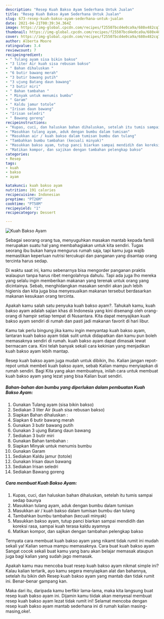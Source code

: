 ```yaml
---
description: "Resep Kuah Bakso Ayam Sederhana Untuk Jualan"
title: "Resep Kuah Bakso Ayam Sederhana Untuk Jualan"
slug: 673-resep-kuah-bakso-ayam-sederhana-untuk-jualan
date: 2021-04-21T00:39:34.364Z
image: https://img-global.cpcdn.com/recipes/f25507bcd4e0ca9a/680x482cq70/kuah-bakso-ayam-foto-resep-utama.jpg
thumbnail: https://img-global.cpcdn.com/recipes/f25507bcd4e0ca9a/680x482cq70/kuah-bakso-ayam-foto-resep-utama.jpg
cover: https://img-global.cpcdn.com/recipes/f25507bcd4e0ca9a/680x482cq70/kuah-bakso-ayam-foto-resep-utama.jpg
author: Alberta Moore
ratingvalue: 3.4
reviewcount: 7
recipeingredient:
- " Tulang ayam sisa bikin bakso"
- "3 liter Air kuah sisa rebusan bakso"
- " Bahan dihaluskan "
- "6 butir bawang merah"
- "3 butir bawang putih"
- "3 ujung Batang daun bawang"
- "3 butir miri"
- " Bahan tambahan "
- " Minyak untuk menumis bumbu"
- " Garam"
- " Kaldu jamur totole"
- "Irisan daun bawang"
- "Irisan seledri"
- " Bawang goreng"
recipeinstructions:
- "Kupas, cuci, dan haluskan bahan dihaluskan, setelah itu tumis sampai sedap baunya"
- "Masukkan tulang ayam, aduk dengan bumbu dalam tumisan"
- "Masukkan air / kuah bakso dalam tumisan bumbu dan tulang"
- "Tambahkan bumbu tambahan (kecuali minyak)"
- "Masukkan bakso ayam, tutup panci biarkan sampai mendidih dan koreksi rasa, sampai kuah terasa kaldu ayamnya"
- "Matikan kompor, dan sajikan dengan tambahan pelengkap bakso"
categories:
- Resep
tags:
- kuah
- bakso
- ayam

katakunci: kuah bakso ayam 
nutrition: 191 calories
recipecuisine: Indonesian
preptime: "PT26M"
cooktime: "PT58M"
recipeyield: "1"
recipecategory: Dessert

---
```



![Kuah Bakso Ayam](https://img-global.cpcdn.com/recipes/f25507bcd4e0ca9a/680x482cq70/kuah-bakso-ayam-foto-resep-utama.jpg)

Sebagai seorang orang tua, menyuguhkan masakan mantab kepada famili merupakan suatu hal yang membahagiakan untuk kita sendiri. Tugas seorang ibu bukan hanya mengurus rumah saja, tapi kamu juga wajib memastikan keperluan nutrisi tercukupi dan panganan yang disantap orang tercinta harus sedap.

Di waktu  saat ini, kamu sebenarnya bisa mengorder panganan praktis walaupun tanpa harus ribet mengolahnya dahulu. Tapi ada juga lho mereka yang selalu ingin memberikan makanan yang terenak untuk orang yang dicintainya. Sebab, menghidangkan masakan sendiri akan jauh lebih higienis dan kita juga bisa menyesuaikan makanan tersebut berdasarkan makanan kesukaan orang tercinta. 



Apakah kamu salah satu penyuka kuah bakso ayam?. Tahukah kamu, kuah bakso ayam adalah sajian khas di Indonesia yang kini disenangi oleh orang-orang di hampir setiap tempat di Nusantara. Kita dapat menyajikan kuah bakso ayam sendiri di rumah dan pasti jadi makanan favorit di hari libur.

Kamu tak perlu bingung jika kamu ingin menyantap kuah bakso ayam, lantaran kuah bakso ayam tidak sulit untuk didapatkan dan kamu pun boleh memasaknya sendiri di rumah. kuah bakso ayam dapat dimasak lewat bermacam cara. Kini telah banyak sekali cara kekinian yang menjadikan kuah bakso ayam lebih mantap.

Resep kuah bakso ayam juga mudah untuk dibikin, lho. Kalian jangan repot-repot untuk membeli kuah bakso ayam, sebab Kalian mampu menyiapkan di rumah sendiri. Bagi Kita yang akan membuatnya, inilah cara untuk membuat kuah bakso ayam yang lezat yang bisa Kalian buat sendiri.

<!--inarticleads1-->

##### Bahan-bahan dan bumbu yang diperlukan dalam pembuatan Kuah Bakso Ayam:

1. Gunakan  Tulang ayam (sisa bikin bakso)
1. Sediakan 3 liter Air (kuah sisa rebusan bakso)
1. Siapkan  Bahan dihaluskan :
1. Siapkan 6 butir bawang merah
1. Gunakan 3 butir bawang putih
1. Gunakan 3 ujung Batang daun bawang
1. Sediakan 3 butir miri
1. Gunakan  Bahan tambahan :
1. Siapkan  Minyak untuk menumis bumbu
1. Gunakan  Garam
1. Sediakan  Kaldu jamur (totole)
1. Gunakan Irisan daun bawang
1. Sediakan Irisan seledri
1. Sediakan  Bawang goreng




<!--inarticleads2-->

##### Cara membuat Kuah Bakso Ayam:

1. Kupas, cuci, dan haluskan bahan dihaluskan, setelah itu tumis sampai sedap baunya
1. Masukkan tulang ayam, aduk dengan bumbu dalam tumisan
1. Masukkan air / kuah bakso dalam tumisan bumbu dan tulang
1. Tambahkan bumbu tambahan (kecuali minyak)
1. Masukkan bakso ayam, tutup panci biarkan sampai mendidih dan koreksi rasa, sampai kuah terasa kaldu ayamnya
1. Matikan kompor, dan sajikan dengan tambahan pelengkap bakso




Ternyata cara membuat kuah bakso ayam yang nikamt tidak rumit ini mudah sekali ya! Kalian semua mampu memasaknya. Cara buat kuah bakso ayam Sangat cocok sekali buat kamu yang baru akan belajar memasak ataupun juga bagi kalian yang sudah jago memasak.

Apakah kamu mau mencoba buat resep kuah bakso ayam nikmat simple ini? Kalau kalian tertarik, ayo kamu segera menyiapkan alat dan bahannya, setelah itu bikin deh Resep kuah bakso ayam yang mantab dan tidak rumit ini. Benar-benar gampang kan. 

Maka dari itu, daripada kamu berfikir lama-lama, maka kita langsung buat resep kuah bakso ayam ini. Dijamin kamu tiidak akan menyesal membuat resep kuah bakso ayam lezat tidak rumit ini! Selamat mencoba dengan resep kuah bakso ayam mantab sederhana ini di rumah kalian masing-masing,oke!.

